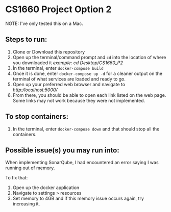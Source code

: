 # CS1660 Project Option 2

NOTE: I've only tested this on a Mac.
## Steps to run:

1) Clone or Download this repository
2) Open up the terminal/command prompt and `cd` into the location of where you downloaded it _example: cd Desktop/CS1660_P2_
3) In the terminal, enter `docker-compose build`
4) Once it is done, enter `docker-compose up -d` for a cleaner output on the terminal of what services are loaded and ready to go. 
5) Open up your preferred web browser and navigate to _http:/localhost:5000/_
6) From there, you should be able to open each link listed on the web page. Some links may not work because they were not implemented. 

## To stop containers:
1) In the terminal, enter `docker-compose down` and that should stop all the containers. 

## Possible issue(s) you may run into:
When implementing SonarQube, I had encountered an error saying I was running out of memory. 

To fix that:
1) Open up the docker application
2) Navigate to settings > resources
3) Set memory to 4GB and if this memory issue occurs again, try increasing it.
